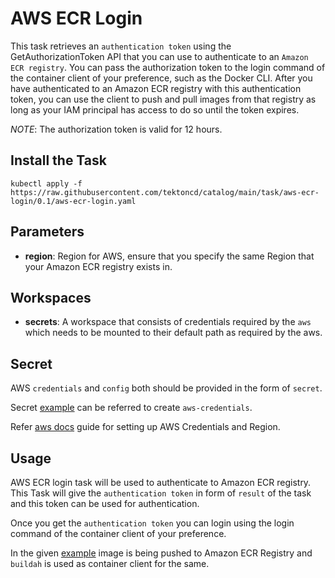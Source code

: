 # AWS ECR Login

This task retrieves an `authentication token` using the GetAuthorizationToken API 
that you can use to authenticate to an `Amazon ECR registry`. You can pass the 
authorization token to the login command of the container client of your preference,
such as the Docker CLI. After you have authenticated to an Amazon ECR registry with 
this authentication token, you can use the client to push and pull images from that 
registry as long as your IAM principal has access to do so until the token expires. 

*NOTE*: The authorization token is valid for 12 hours.

## Install the Task

```
kubectl apply -f https://raw.githubusercontent.com/tektoncd/catalog/main/task/aws-ecr-login/0.1/aws-ecr-login.yaml
```

## Parameters

- **region**: Region for AWS, ensure that you specify the same 
    Region that your Amazon ECR registry exists in.

## Workspaces

- **secrets**: A workspace that consists of credentials required by the `aws` 
    which needs to be mounted to their default path as required by the aws.

## Secret

AWS `credentials` and `config` both should be provided in the form of `secret`.

Secret [example](../0.1/samples/secret.yaml)
can be referred to create `aws-credentials`.

Refer [aws docs](https://docs.aws.amazon.com/sdk-for-java/v1/developer-guide/setup-credentials.html) 
guide for setting up AWS Credentials and Region.

## Usage

AWS ECR login task will be used to authenticate to Amazon ECR registry. 
This Task will give the `authentication token` in form of `result` 
of the task and this token can be used for authentication.

Once you get the `authentication token` you can login using 
the login command of the container client of your preference. 

In the given [example](../0.1/samples) image is being pushed 
to Amazon ECR Registry and `buildah` is used 
as container client for the same.

